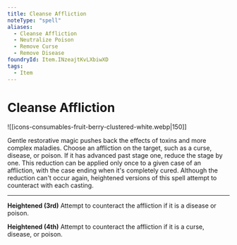 ```yaml
---
title: Cleanse Affliction
noteType: "spell"
aliases:
  - Cleanse Affliction
  - Neutralize Poison
  - Remove Curse
  - Remove Disease
foundryId: Item.INzeajtKvLXbiwXD
tags:
  - Item
---
```


# Cleanse Affliction
![[icons-consumables-fruit-berry-clustered-white.webp|150]]

Gentle restorative magic pushes back the effects of toxins and more complex maladies. Choose an affliction on the target, such as a curse, disease, or poison. If it has advanced past stage one, reduce the stage by one. This reduction can be applied only once to a given case of an affliction, with the case ending when it's completely cured. Although the reduction can't occur again, heightened versions of this spell attempt to counteract with each casting.

* * *

**Heightened (3rd)** Attempt to counteract the affliction if it is a disease or poison.

**Heightened (4th)** Attempt to counteract the affliction if it is a curse, disease, or poison.
